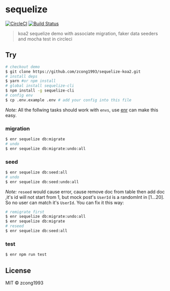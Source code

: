 # sequelize

[![CircleCI](https://img.shields.io/circleci/project/github/zcong1993/sequelize-koa2.svg?style=flat-square)](https://circleci.com/gh/zcong1993/sequelize-koa2)
[![Build Status](https://travis-ci.org/zcong1993/sequelize-koa2.svg?branch=master)](https://travis-ci.org/zcong1993/sequelize-koa2)

> koa2 sequelize demo with associate migration, faker data seeders and mocha test in circleci

## Try

```bash
# checkout demo
$ git clone https://github.com/zcong1993/sequelize-koa2.git
# install deps
$ yarn #or npm install
# global install sequelize-cli
$ npm install -g sequelize-cli
# config env
$ cp .env.example .env # add your config into this file
``` 
*Note:* All the follwing tasks should work with `envs`, use [enr](https://github.com/gost-c/enr) can make this easy.

### migration

```bash
$ enr sequelize db:migrate
# undo
$ enr sequelize db:migrate:undo:all
```

### seed

```bash
$ enr sequelize db:seed:all
# undo
$ enr sequelize db:seed:undo:all
```
*Note:* `reseed` would cause error, cause remove doc from table then add doc ,it's id will not start from 1, but mock post's `UserId` is a randomInt in [1...20]. So no user can match it's `UserId`. You can fix it this way:

```bash
# remigrate first
$ enr sequelize db:migrate:undo:all
$ enr sequelize db:migrate
# reseed
$ enr sequelize db:seed:all
```

### test

```bash
$ enr npm run test
```

## License

MIT &copy; zcong1993
